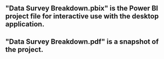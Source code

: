 ## "Data Survey Breakdown.pbix" is the Power BI project file for interactive use with the desktop application.
## "Data Survey Breakdown.pdf" is a snapshot of the project.
